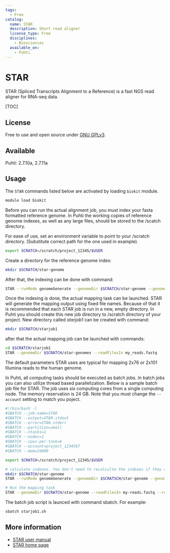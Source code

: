 ```yaml
---
tags:
  - Free
catalog:
  name: STAR
  description: Short read aligner
  license_type: Free
  disciplines:
    - Biosciences
  available_on:
    - Puhti
---
```


# STAR


STAR (Spliced Transcripts Alignment to a Reference) is a fast NGS read aligner for  RNA-seq data.

[TOC]

## License

Free to use and open source under [GNU GPLv3](https://www.gnu.org/licenses/gpl-3.0.html).

## Available



Puhti: 2.7.10a, 2.7.11a

## Usage

The `STAR` commands listed below are activated by loading `biokit` module.

```bash
module load biokit
```

Before you can run the actual alignment job, you must index your fasta formatted reference genome. In Puhti the working copies of reference genome indexes, as well as any large files, should be stored to the /scatch directory.

For ease of use, set an environment variable to point to your /scratch directory. (Substitute correct path for the one used in example).
```bash
export SCRATCH=/scratch/project_12345/$USER
```

Create a directory for the reference genome index:
```bash
mkdir $SCRATCH/star-genome
```

After that, the indexing can be done with command:
```bash
STAR --runMode genomeGenerate --genomeDir $SCRATCH/star-genome --genomeFastaFiles /path/to/genome/genome.fasta --runThreadN 2
```

Once the indexing is done, the actual mapping task can be launched. STAR will generate the mapping output using fixed file names. Because of that it is recommended that each STAR job is run in a new, empty directory. In Puhti you should create this new job directory to /scratch directory of your project. New directory called _starjob1_ can be created with command:
```bash
mkdir $SCRATCH/starjob1
```

after that the actual mapping job can be launched with commands:
```bash
cd $SCRATCH/starjob1
STAR --genomeDir $SCRATCH/star-genomes --readFilesIn my_reads.fastq
```

The default parameters STAR uses are typical for mapping 2x76 or 2x101 Illumina reads to the human genome.

In Puhti, all computing tasks should be executed as batch jobs. In batch jobs you can also utilize thread based parallelization. Below is a sample batch job file for STAR. The job uses six computing cores from a single computing node. The memory reservation is 24 GB. Note that you must change the `--account` setting to match you poject.
```bash
#!/bin/bash -l
#SBATCH --job-name=STAR
#SBATCH --output=STAR.stdout
#SBATCH --error=STAR.stderr
#SBATCH --partition=small
#SBATCH --ntasks=1
#SBATCH --nodes=1
#SBATCH --cpus-per-task=6
#SBATCH --account=project_1234567
#SBATCH --mem=24000

export SCRATCH=/scratch/project_12345/$USER

# calculate indexes. You don't need to recalculte the indexes if they already exist.
mkdir $SCRATCH/star-genome
STAR --runMode genomeGenerate --genomeDir $SCRATSCH/star-genome --genomeFastaFiles /path/to/genome/genome.fasta --runThreadN $SLURM_CPUS_PER_TASK

# Run the mapping task
STAR --genomeDir $SCRATCH/star-genome --readFilesIn my-reads.fastq --runThreadN $SLURM_CPUS_PER_TASK
```

The batch job script is launced with command sbatch. For example:
```bash
sbatch starjob1.sh
```


## More information

*   [STAR user manual](https://github.com/alexdobin/STAR/blob/master/doc/STARmanual.pdf)
*   [STAR home page](https://github.com/alexdobin/STAR/)
